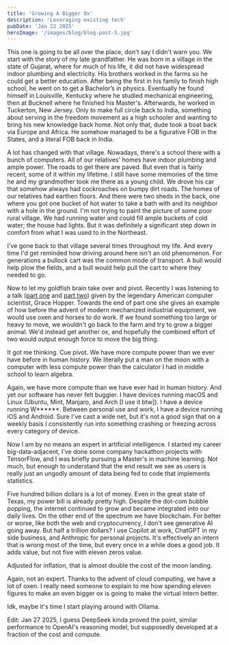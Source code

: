 ```yaml
---
title: 'Growing A Bigger Ox'
description: 'Leveraging existing tech'
pubDate: 'Jan 22 2025'
heroImage: '/images/blog/blog-post-5.jpg'
---
```


This one is going to be all over the place, don't say I didn't warn you. We start with the story of my late grandfather. He was born in a village in the state of Gujarat, where for much of his life, it did not have widespread indoor plumbing and electricity. His brothers worked in the farms so he could get a better education. After being the first in his family to finish high school, he went on to get a Bachelor’s in physics. Eventually he found himself in Louisville, Kentucky where he studied mechanical engineering, then at Bucknell where he finished his Master's. Afterwards, he worked in Tuckerton, New Jersey. Only to make full circle back to India, something about serving in the freedom movement as a high schooler and wanting to bring his new knowledge back home. Not only that, dude took a boat back via Europe and Africa. He somehow managed to be a figurative FOB in the States, and a literal FOB back in India.

A lot has changed with that village. Nowadays, there's a school there with a bunch of computers. All of our relatives' homes have indoor plumbing and ample power. The roads to get there are paved. But even that is fairly recent, some of it within my lifetime. I still have some memories of the time he and my grandmother took me there as a young child. We drove his car that somehow always had cockroaches on bumpy dirt roads. The homes of our relatives had earthen floors. And there were two sheds in the back, one where you got one bucket of hot water to take a bath with and its neighbor with a hole in the ground. I'm not trying to paint the picture of some poor rural village. We had running water and could fill ample buckets of cold water; the house had lights. But it was definitely a significant step down in comfort from what I was used to in the Northeast.

I've gone back to that village several times throughout my life. And every time I'd get reminded how driving around here isn't an old phenomenon. For generations a bullock cart was the common mode of transport. A bull would help plow the fields, and a bull would help pull the cart to where they needed to go.

Now to let my goldfish brain take over and pivot. Recently I was listening to a talk ([part one](https://www.youtube.com/watch?v=si9iqF5uTFk) and [part two](https://www.youtube.com/watch?v=AW7ZHpKuqZg)) given by the legendary American computer scientist, Grace Hopper. Towards the end of part one she gives an example of how before the advent of modern mechanized industrial equipment, we would use oxen and horses to do work. If we found something too large or heavy to move, we wouldn't go back to the farm and try to grow a bigger animal. We'd instead get another ox, and hopefully the combined effort of two would output enough force to move the big thing.

It got me thinking. Cue pivot. We have more compute power than we ever have before in human history. We literally put a man on the moon with a computer with less compute power than the calculator I had in middle school to learn algebra.

Again, we have more compute than we have ever had in human history. And yet our software has never felt buggier. I have devices running macOS and Linux (Ubuntu, Mint, Manjaro, and Arch [I use it btw]). I have a device running W******. Between personal use and work, I have a device running iOS and Android. Sure I've cast a wide net, but it's not a good sign that on a weekly basis I consistently run into something crashing or freezing across every category of device.

Now I am by no means an expert in artificial intelligence. I started my career big-data-adjacent, I've done some company hackathon projects with TensorFlow, and I was briefly pursuing a Master's in machine learning. Not much, but enough to understand that the end result we see as users is really just an ungodly amount of data being fed to code that implements statistics.

Five hundred billion dollars is a lot of money. Even in the great state of Texas, my power bill is already pretty high. Despite the dot-com bubble popping, the internet continued to grow and became integrated into our daily lives. On the other end of the spectrum we have blockchain. For better or worse, like both the web and cryptocurrency, I don't see generative AI going away. But half a trillion dollars? I use Copilot at work, ChatGPT in my side business, and Anthropic for personal projects. It's effectively an intern that is wrong most of the time, but every once in a while does a good job. It adds value, but not five with eleven zeros value.

Adjusted for inflation, that is almost double the cost of the moon landing.

Again, not an expert. Thanks to the advent of cloud computing, we have a lot of oxen. I really need someone to explain to me how spending eleven figures to make an even bigger ox is going to make the virtual intern better.

Idk, maybe it's time I start playing around with Ollama.

Edit: Jan 27 2025, I guess DeepSeek kinda proved the point, similar performance to OpenAI's reasoning model, but supposedly developed at a fraction of the cost and compute.